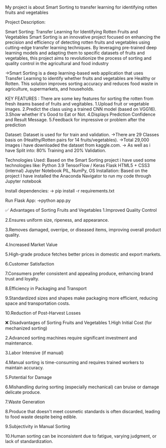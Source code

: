 My project is about Smart Sorting to transfer learning for identifying rotten fruits and vegetables

Project Description: 

Smart Sorting: Transfer Learning for Identifying Rotten Fruits and Vegetables Smart Sorting is an innovative project focused on enhancing the precision and efficiency of detecting rotten fruits and vegetables using cutting-edge transfer learning techniques. By leveraging pre-trained deep learning models and adapting them to specific datasets of fruits and vegetables, this project aims to revolutionize the process of sorting and quality control in the agricultural and food industry

->Smart Sorting is a deep learning-based web application that uses Transfer Learning to identify whether fruits and vegetables are Healthy or Rotten. This solution improves sorting accuracy and reduces food waste in agriculture, supermarkets, and households.

KEY FEATURES : There are some key features for sorting the rotten from fresh iteams based of fruits and vegitables.
1.Upload fruit or vegetable images.
2.Predict the class using a trained CNN model (based on VGG16).
3.Show whether it's Good to Eat or Not.
4.Displays Prediction Confidence and Result Message.
5.Feedback for impressive or problem after the prediction

Dataset: Dataset is used for for train and validation.
->There are 29 Classes basis on (Healthy/Rotten pairs for 14 fruits/vegetables).
->Total 29,000 images i have downloaded the dataset from kaggle.com.
-> As well as i have Split into: 80% Training and 20% Validation.

Technologies Used: Based on the Smart Sorting project i have used some technologies like:
Python 3.9
TensorFlow / Keras
Flask
HTML5 + CSS3 (internal)
Jupyter Notebook
PIL, NumPy, OS
Installation: Based on the project I have installed the Anaconda Navigator to run my code through Jupyter notebook

Install dependencies: 
-> pip install -r requirements.txt

Run Flask App: ->python app.py

✅ Advantages of Sorting Fruits and Vegetables
1.Improved Quality Control

2.Ensures uniform size, ripeness, and appearance.

3.Removes damaged, overripe, or diseased items, improving overall product quality.

4.Increased Market Value

5.High-grade produce fetches better prices in domestic and export markets.

6.Customer Satisfaction

7.Consumers prefer consistent and appealing produce, enhancing brand trust and loyalty.

8.Efficiency in Packaging and Transport

9.Standardized sizes and shapes make packaging more efficient, reducing space and transportation costs.

10.Reduction of Post-Harvest Losses

❌ Disadvantages of Sorting Fruits and Vegetables
1.High Initial Cost (for mechanized sorting)

2.Advanced sorting machines require significant investment and maintenance.

3.Labor Intensive (if manual)

4.Manual sorting is time-consuming and requires trained workers to maintain accuracy.

5.Potential for Damage

6.Mishandling during sorting (especially mechanical) can bruise or damage delicate produce.

7.Waste Generation

8.Produce that doesn't meet cosmetic standards is often discarded, leading to food waste despite being edible.

9.Subjectivity in Manual Sorting

10.Human sorting can be inconsistent due to fatigue, varying judgment, or lack of standardization.


